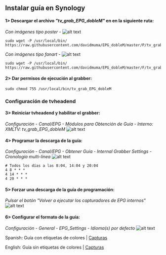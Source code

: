 ## <b>Instalar guía en Synology </B>
#### 1> Descargar el archivo <i>"tv_grab_EPG_dobleM"</i> en en la siguiente ruta:
<i>Con imágenes tipo poster - </i> ![alt text](https://raw.githubusercontent.com/davidmuma/EPG_dobleM/master/Varios/poster.jpg)
```
sudo wget -P /usr/local/bin/ https://raw.githubusercontent.com/davidmuma/EPG_dobleM/master/P/tv_grab_EPG_dobleM
```
<i>Con imágenes tipo fanart - </i> ![alt text](https://raw.githubusercontent.com/davidmuma/EPG_dobleM/master/Varios/fanart.jpg)
```
sudo wget -P /usr/local/bin/ https://raw.githubusercontent.com/davidmuma/EPG_dobleM/master/F/tv_grab_EPG_dobleM
```
#### 2> Dar permisos de ejecución al grabber:
```
sudo chmod 755 /usr/local/bin/tv_grab_EPG_dobleM
```
### <b>Configuración de tvheadend </B>

#### 3> Reiniciar tvheadend y habilitar el grabber:
<i>Configuración - Canal/EPG - Módulos para Obtención de Guía - Interno: XMLTV: tv_grab_EPG_dobleM</i>
![alt text](https://raw.githubusercontent.com/davidmuma/EPG_dobleM/master/Varios/tvheadend1.jpg)
#### 4> Programar la descarga de la guía:
<i>Configuración - Canal/EPG - Obtener Guía - Internal Grabber Settings - Cronología multi-línea</i>
![alt text](https://raw.githubusercontent.com/davidmuma/EPG_dobleM/master/Varios/tvheadend2.jpg)
```
# Todos los días a las 8:04, 14:04 y 20:04
4 8 * * *
4 14 * * *
4 20 * * *
```
#### 5> Forzar una descarga de la guía de programación:
<i>Pulsar el botón "Volver a ejecutar los capturadores de EPG internos"</i>
![alt text](https://raw.githubusercontent.com/davidmuma/EPG_dobleM/master/Varios/tvheadend3.jpg)
#### 6> Configurar el formato de la guía:
<i>Configuración - General - EPG_Settings - Idioma(s) por defecto</i>
![alt text](https://raw.githubusercontent.com/davidmuma/EPG_dobleM/master/Varios/tvheadend4.jpg)

Spanish: Guía con etiquetas de colores | [Capturas](https://raw.githubusercontent.com/davidmuma/EPG_dobleM/master/Varios/kodicolor.jpg)

English: Guía sin etiquetas de colores | [Capturas](https://raw.githubusercontent.com/davidmuma/EPG_dobleM/master/Varios/kodicolor.jpg)
